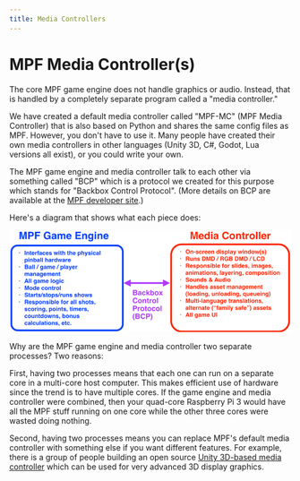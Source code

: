 ```yaml
---
title: Media Controllers
---
```


# MPF Media Controller(s)


The core MPF game engine does not handle graphics or audio. Instead, that is
handled by a completely separate program called a "media controller."

We have created a default media controller called "MPF-MC" (MPF Media Controller)
that is also based on Python and shares the same config files as MPF. However,
you don't have to use it. Many people have created their own media controllers
in other languages (Unity 3D, C#, Godot, Lua versions all exist), or you could
write your own.

The MPF game engine and media
controller talk to each other via something called "BCP" which is a
protocol we created for this purpose which stands for "Backbox Control
Protocol". (More details on BCP are available at the [MPF developer
site](http://developer.missionpinball.org).)

Here's a diagram that shows what each piece does:

![image](images/mpf_game_engine_mc.png)

Why are the MPF game engine and media controller two separate processes?
Two reasons:

First, having two processes means that each one can run on a separate
core in a multi-core host computer. This makes efficient use of hardware
since the trend is to have multiple cores. If the game engine and media
controller were combined, then your quad-core Raspberry Pi 3 would have
all the MPF stuff running on one core while the other three cores were
wasted doing nothing.

Second, having two processes means you can replace MPF's default media
controller with something else if you want different features. For
example, there is a group of people building an open source
[Unity 3D-based media controller](unity_bcp_server.md) which can be used for very advanced 3D display graphics.
